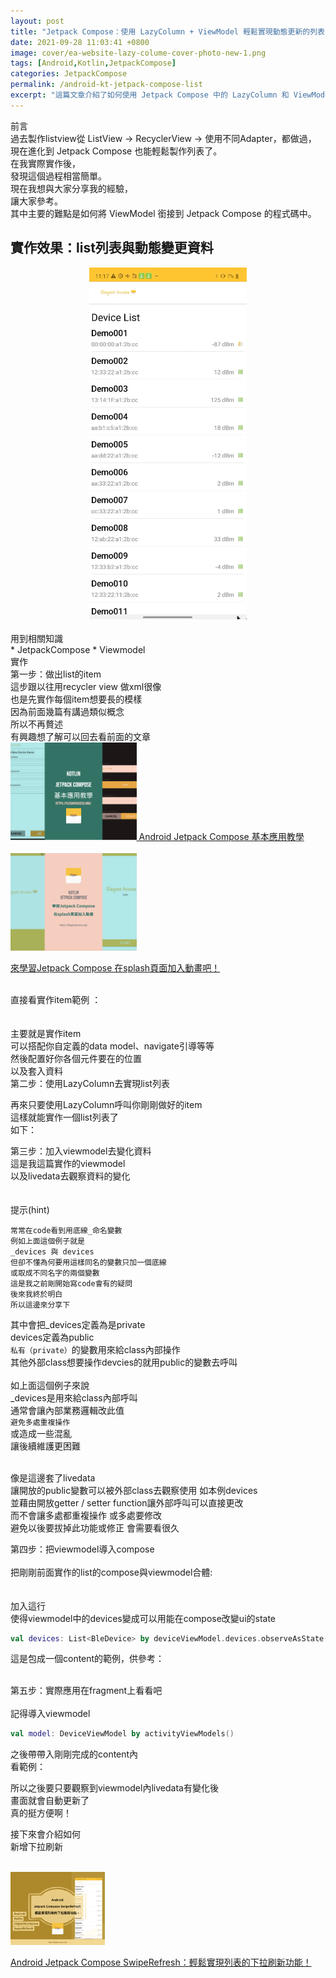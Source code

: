 ```yaml
---
layout: post
title: "Jetpack Compose：使用 LazyColumn + ViewModel 輕鬆實現動態更新的列表資料"
date: 2021-09-28 11:03:41 +0800
image: cover/ea-website-lazy-colume-cover-photo-new-1.png
tags: [Android,Kotlin,JetpackCompose]
categories: JetpackCompose
permalink: /android-kt-jetpack-compose-list
excerpt: "這篇文章介紹了如何使用 Jetpack Compose 中的 LazyColumn 和 ViewModel，以輕鬆實現動態更新的列表資料。"
---
```

<div class="c-border-main-title-2">前言</div>
過去製作listview從 ListView -> RecyclerView -> 使用不同Adapter，都做過，
現在進化到 Jetpack Compose 也能輕鬆製作列表了。<br>
在我實際實作後，<br>
發現這個過程相當簡單。<br>
現在我想與大家分享我的經驗，<br>
讓大家參考。<br>
其中主要的難點是如何將 ViewModel 銜接到 Jetpack Compose 的程式碼中。<br>

<h2>實作效果：list列表與動態變更資料</h2>
<div align="center">
  <img src="/mov/jetpack/ea_list_app.gif" width="50%"/>
</div>

<br>

<div class="c-border-content-title-4">用到相關知識</div>
* JetpackCompose
* Viewmodel


<div class="c-border-main-title-2">實作</div>
<div class="c-border-content-title-4">第一步：做出list的item</div>
這步跟以往用recycler view 做xml很像<br>
也是先實作每個item想要長的模樣<br>
因為前面幾篇有講過類似概念<br>
所以不再贅述<br>
有興趣想了解可以回去看前面的文章<br>

<div align="start">
  <a href="{{site.baseurl}}/android-kt-jetpack-compose-base">
    <img src="/images/cover/ea-website-base-cover-photo-new-1.png" alt="Cover" width="40%" >
  </a>
  <a align="right" href="{{site.baseurl}}/android-kt-jetpack-compose-base/">Android Jetpack Compose 基本應用教學</a><br><br>

  <a href="{{site.baseurl}}/2021/09/17/android-kt-jetpack-compose-splash">
    <img src="/images/cover/ea-website-splash-cover-photo-new-1.png" alt="Cover" width="40%" >
  </a>

  <a align="right" href="{{site.baseurl}}/2021/09/17/android-kt-jetpack-compose-splash/">來學習Jetpack Compose 在splash頁面加入動畫吧！</a><br>


</div>

<br>
直接看實作item範例 ：<br>
<br>

<script src="https://gist.github.com/waitzShigoto/90340f7ddf11897d221d12b87bab4782.js"></script>
<br>
主要就是實作item <br>
可以搭配你自定義的data model、navigate引導等等 <br>
然後配置好你各個元件要在的位置<br>
以及套入資料
<br>

<div class="c-border-content-title-4">第二步：使用LazyColumn去實現list列表</div>

再來只要使用LazyColumn呼叫你剛剛做好的item<br>
這樣就能實作一個list列表了<br>
如下：
<script src="https://gist.github.com/waitzShigoto/691f335e74c0ba919d159065ce9d70de.js"></script>



<div class="c-border-content-title-4">第三步：加入viewmodel去變化資料</div>
這是我這篇實作的viewmodel<br>
以及livedata去觀察資料的變化<br>
<script src="https://gist.github.com/waitzShigoto/3fd3912e5202073418e05e8c5057fac3.js"></script>
<br>
<br>


<div class="c-border-content-title-1">提示(hint)</div>

```
常常在code看到用底線_命名變數
例如上面這個例子就是
_devices 與 devices
但卻不懂為何要用這樣同名的變數只加一個底線
或取成不同名字的兩個變數
這是我之前剛開始寫code會有的疑問
後來我終於明白
所以這邊來分享下
```

其中會把_devices定義為是private<br>
devices定義為public<br>
`私有（private）`的變數用來給class內部操作<br>
其他外部class想要操作devcies的就用public的變數去呼叫<br><br>
如上面這個例子來說<br>
_devices是用來給class內部呼叫<br> 
通常會讓內部業務邏輯改此值<br>
`避免多處重複操作`<br>
或造成一些混亂<br>
讓後續維護更困難<br><br>

像是這邊套了livedata<br>
讓開放的public變數可以被外部class去觀察使用 如本例devices<br>
並藉由開放getter / setter function讓外部呼叫可以直接更改<br>
而不會讓多處都重複操作 或多處要修改<br>
避免以後要拔掉此功能或修正 會需要看很久<br>

<div class="c-border-content-title-4">第四步：把viewmodel導入compose</div>
<br>
把剛剛前面實作的list的compose與viewmodel合體:<br>
<script src="https://gist.github.com/waitzShigoto/6bae5c6238ec34c9c01b35a5f1144259.js"></script>
<br>
<br>
加入這行<br>
使得viewmodel中的devices變成可以用能在compose改變ui的state<br>

```kotlin
val devices: List<BleDevice> by deviceViewModel.devices.observeAsState(listOf())
```

這是包成一個content的範例，供參考：<br>
<script src="https://gist.github.com/waitzShigoto/b544ff8031746459060be65333bb222b.js"></script><br>


<div class="c-border-content-title-4">第五步：實際應用在fragment上看看吧</div>

<br>
記得導入viewmodel<br>

```kotlin
val model: DeviceViewModel by activityViewModels()
```

之後帶帶入剛剛完成的content內<br>
看範例：<br>

<script src="https://gist.github.com/waitzShigoto/93bf9336cded4dd003e6aa5f7b54d18b.js"></script>

所以之後要只要觀察到viewmodel內livedata有變化後<br>
畫面就會自動更新了<br>
真的挺方便啊！<br>

接下來會介紹如何<br>
新增下拉刷新<br><br>

<a href="{{site.baseurl}}/2021/10/28/android-kt-jetpack-compose-swiperefresh/">
  <img src="/images/cover/ea_swiperefresh_app-new-1.png" alt="Cover" width="30%" >
</a>

<a align="right" href="{{site.baseurl}}/android-kt-jetpack-compose-swiperefresh/">Android Jetpack Compose SwipeRefresh：輕鬆實現列表的下拉刷新功能！</a><br>
